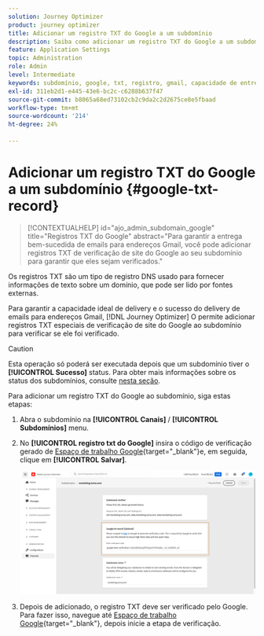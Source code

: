```yaml
---
solution: Journey Optimizer
product: journey optimizer
title: Adicionar um registro TXT do Google a um subdomínio
description: Saiba como adicionar um registro TXT do Google a um subdomínio
feature: Application Settings
topic: Administration
role: Admin
level: Intermediate
keywords: subdomínio, google, txt, registro, gmail, capacidade de entrega
exl-id: 311eb2d1-e445-43e6-bc2c-c6288b637f47
source-git-commit: b8065a68ed73102cb2c9da2c2d2675ce8e5fbaad
workflow-type: tm+mt
source-wordcount: '214'
ht-degree: 24%

---
```


# Adicionar um registro TXT do Google a um subdomínio {#google-txt-record}

>[!CONTEXTUALHELP]
>id="ajo_admin_subdomain_google"
>title="Registros TXT do Google"
>abstract="Para garantir a entrega bem-sucedida de emails para endereços Gmail, você pode adicionar registros TXT de verificação de site do Google ao seu subdomínio para garantir que eles sejam verificados."

Os registros TXT são um tipo de registro DNS usado para fornecer informações de texto sobre um domínio, que pode ser lido por fontes externas.

Para garantir a capacidade ideal de delivery e o sucesso do delivery de emails para endereços Gmail, [!DNL Journey Optimizer] O permite adicionar registros TXT especiais de verificação de site do Google ao subdomínio para verificar se ele foi verificado.

>[!CAUTION]
>
> Esta operação só poderá ser executada depois que um subdomínio tiver o **[!UICONTROL Sucesso]** status. Para obter mais informações sobre os status dos subdomínios, consulte [nesta seção](about-subdomain-delegation.md#access-delegated-subdomains).

Para adicionar um registro TXT do Google ao subdomínio, siga estas etapas:

1. Abra o subdomínio na **[!UICONTROL Canais]** / **[!UICONTROL Subdomínios]** menu.

1. No **[!UICONTROL registro txt do Google]** insira o código de verificação gerado de [Espaço de trabalho Google](https://support.google.com/a/answer/183895){target="_blank"}<!--G Suite Admin tools-->e, em seguida, clique em **[!UICONTROL Salvar]**.

   ![](assets/subdomain-google-txt.png)

1. Depois de adicionado, o registro TXT deve ser verificado pelo Google. Para fazer isso, navegue até [Espaço de trabalho Google](https://support.google.com/a/answer/183895){target="_blank"}<!--G Suite Admin tools-->, depois inicie a etapa de verificação.
